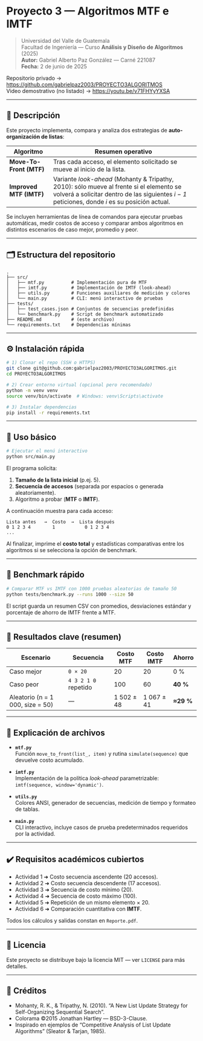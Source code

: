 # Proyecto 3 — Algoritmos **MTF** e **IMTF**

> Universidad del Valle de Guatemala  
> Facultad de Ingeniería — Curso **Análisis y Diseño de Algoritmos** (2025)  
> **Autor:** Gabriel Alberto Paz González — Carné 221087  
> **Fecha:** 2 de junio de 2025  

Repositorio privado → <https://github.com/gabrielpaz2003/PROYECTO3ALGORITMOS>  
Video demostrativo (no listado) → <https://youtu.be/v71FHYyYXSA>

---

## 📑 Descripción

Este proyecto implementa, compara y analiza dos estrategias de **auto-organización de listas**:

| Algoritmo | Resumen operativo |
|-----------|------------------|
| **Move-To-Front (MTF)** | Tras cada acceso, el elemento solicitado se mueve al inicio de la lista. |
| **Improved MTF (IMTF)** | Variante *look-ahead* (Mohanty & Tripathy, 2010): sólo mueve al frente si el elemento se volverá a solicitar dentro de las siguientes *i − 1* peticiones, donde *i* es su posición actual. |

Se incluyen herramientas de línea de comandos para ejecutar pruebas automáticas, medir costos de acceso y comparar ambos algoritmos en distintos escenarios de caso mejor, promedio y peor.

---

## 🗂️ Estructura del repositorio

```
.
├── src/
│   ├── mtf.py          # Implementación pura de MTF
│   ├── imtf.py         # Implementación de IMTF (look-ahead)
│   ├── utils.py        # Funciones auxiliares de medición y colores
│   └── main.py         # CLI: menú interactivo de pruebas
├── tests/
│   ├── test_cases.json # Conjuntos de secuencias predefinidas
│   └── benchmark.py    # Script de benchmark automatizado
├── README.md           # (este archivo)
└── requirements.txt    # Dependencias mínimas
```

---

## ⚙️ Instalación rápida

```bash
# 1) Clonar el repo (SSH o HTTPS)
git clone git@github.com:gabrielpaz2003/PROYECTO3ALGORITMOS.git
cd PROYECTO3ALGORITMOS

# 2) Crear entorno virtual (opcional pero recomendado)
python -m venv venv
source venv/bin/activate  # Windows: venv\Scripts\activate

# 3) Instalar dependencias
pip install -r requirements.txt
```

---

## 🚀 Uso básico

```bash
# Ejecutar el menú interactivo
python src/main.py
```

El programa solicita:

1. **Tamaño de la lista inicial** (p.ej. 5).  
2. **Secuencia de accesos** (separada por espacios o generada aleatoriamente).  
3. Algoritmo a probar (**MTF** o **IMTF**).  

A continuación muestra para cada acceso:

```
Lista antes   →  Costo  →  Lista después
0 1 2 3 4        1           0 1 2 3 4
...
```

Al finalizar, imprime el **costo total** y estadísticas comparativas entre los algoritmos si se selecciona la opción de benchmark.

---

## 🔬 Benchmark rápido

```bash
# Comparar MTF vs IMTF con 1000 pruebas aleatorias de tamaño 50
python tests/benchmark.py --runs 1000 --size 50
```

El script guarda un resumen CSV con promedios, desviaciones estándar y porcentaje de ahorro de IMTF frente a MTF.

---

## 📝 Resultados clave (resumen)

| Escenario | Secuencia | Costo MTF | Costo IMTF | Ahorro |
|-----------|-----------|-----------|------------|--------|
| Caso mejor | `0 × 20` | 20 | 20 | 0 % |
| Caso peor | `4 3 2 1 0` repetido | 100 | 60 | **40 %** |
| Aleatorio (n = 1 000, size = 50) | — | 1 502 ± 48 | 1 067 ± 41 | **≈29 %** |

---

## 🧩 Explicación de archivos

- **`mtf.py`**  
  Función `move_to_front(list_, item)` y rutina `simulate(sequence)` que devuelve costo acumulado.

- **`imtf.py`**  
  Implementación de la política *look-ahead* parametrizable: `imtf(sequence, window='dynamic')`.

- **`utils.py`**  
  Colores ANSI, generador de secuencias, medición de tiempo y formateo de tablas.

- **`main.py`**  
  CLI interactivo, incluye casos de prueba predeterminados requeridos por la actividad.

---

## ✔️ Requisitos académicos cubiertos

- Actividad 1 ➜ Costo secuencia ascendente (20 accesos).  
- Actividad 2 ➜ Costo secuencia descendente (17 accesos).  
- Actividad 3 ➜ Secuencia de costo mínimo (20).  
- Actividad 4 ➜ Secuencia de costo máximo (100).  
- Actividad 5 ➜ Repetición de un mismo elemento × 20.  
- Actividad 6 ➜ Comparación cuantitativa con **IMTF**.

Todos los cálculos y salidas constan en `Reporte.pdf`.

---

## 📄 Licencia

Este proyecto se distribuye bajo la licencia MIT — ver `LICENSE` para más detalles.

---

## 🙌 Créditos

- Mohanty, R. K., & Tripathy, N. (2010). “A New List Update Strategy for Self-Organizing Sequential Search”.  
- Colorama ©2015 Jonathan Hartley — BSD-3-Clause.  
- Inspirado en ejemplos de “Competitive Analysis of List Update Algorithms” (Sleator & Tarjan, 1985).
